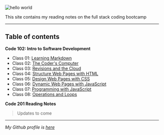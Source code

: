 ![hello world](https://www.cia.gov/the-world-factbook/static/778a257ec6e116fbb7aac018c170b3eb/14b42/wfb-feature-world.jpg)

This site  contains my reading notes on the full stack coding bootcamp 
***

##  Table of contents

**Code 102: Intro to Software Development** 
- Class 01: [Learning Markdown](https://o-bola.github.io/reading-notes/102/class-01)
- Class 02: [The Coder's Computer](https://o-bola.github.io/reading-notes/102/class-02)
- Class 03: [Revisions and the Cloud](https://o-bola.github.io/reading-notes/102/class-03)
- Class 04: [Structure Web Pages with HTML](https://o-bola.github.io/reading-notes/102/class-04)
- Class 05: [Design Web Pages with CSS](https://o-bola.github.io/reading-notes/102/class-05)
- Class 06: [Dynamic Web Pages with JavaScript](https://o-bola.github.io/reading-notes/102/class-06)
- Class 07: [Programming with JavaScript](https://o-bola.github.io/reading-notes/102/class-07)
- Class 08: [Operations and Loops](https://o-bola.github.io/reading-notes/102/class-08)      

**Code 201 Reading Notes** 
> Updates to come
***
*My Github profile is [here](https://github.com/o-bola)*
